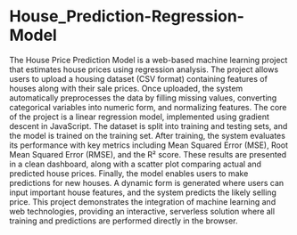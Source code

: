 # House_Prediction-Regression-Model
The House Price Prediction Model is a web-based machine learning project that estimates house prices using regression analysis. The project allows users to upload a housing dataset (CSV format) containing features of houses along with their sale prices.
Once uploaded, the system automatically preprocesses the data by filling missing values, converting categorical variables into numeric form, and normalizing features.
The core of the project is a linear regression model, implemented using gradient descent in JavaScript. The dataset is split into training and testing sets, and the model is trained on the training set. After training, the system evaluates its performance with key metrics including Mean Squared Error (MSE), Root Mean Squared Error (RMSE), and the R² score. These results are presented in a clean dashboard, along with a scatter plot comparing actual and predicted house prices.
Finally, the model enables users to make predictions for new houses. A dynamic form is generated where users can input important house features, and the system predicts the likely selling price.
This project demonstrates the integration of machine learning and web technologies, providing an interactive, serverless solution where all training and predictions are performed directly in the browser.
